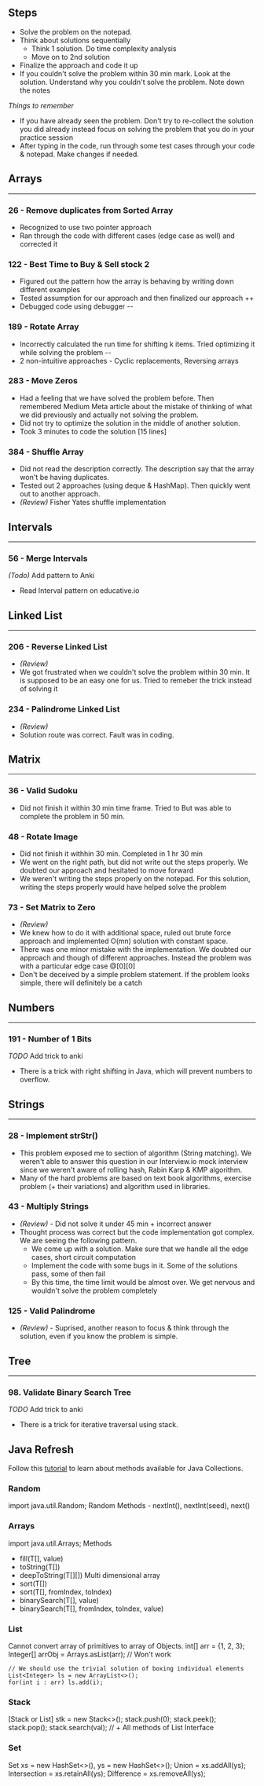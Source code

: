 ## Steps
- Solve the problem on the notepad. 
- Think about solutions sequentially
	- Think 1 solution. Do time complexity analysis
	- Move on to 2nd solution
- Finalize the approach and code it up
- If you couldn't solve the problem within 30 min mark. Look at the solution. Understand why you 
couldn't solve the problem. Note down the notes

*Things to remember*
- If you have already seen the problem. Don't try to re-collect the solution you did already instead focus on solving the problem that you do in your practice session
- After typing in the code, run through some test cases through your code & notepad. Make changes if needed.

## Arrays
---

### 26 - Remove duplicates from Sorted Array
- Recognized to use two pointer approach
- Ran through the code with different cases (edge case as well) and corrected it

### 122 - Best Time to Buy & Sell stock 2
- Figured out the pattern how the array is behaving by writing down different examples
- Tested assumption for our approach and then finalized our approach ++
- Debugged code using debugger --

### 189 - Rotate Array
- Incorrectly calculated the run time for shifting k items. Tried optimizing it while solving the problem --
- 2 non-intuitive approaches - Cyclic replacements, Reversing arrays 

### 283 - Move Zeros
- Had a feeling that we have solved the problem before. Then remembered Medium Meta article about the mistake of thinking of what we did previously and actually not solving the problem.
- Did not try to optimize the solution in the middle of another solution.
- Took 3 minutes to code the solution [15 lines]

### 384 - Shuffle Array
- Did not read the description correctly. The description say that the array won't be having duplicates.
- Tested out 2 approaches (using deque & HashMap). Then quickly went out to another approach. 
- *(Review)* Fisher Yates shuffle implementation

## Intervals
---

### 56 - Merge Intervals
*(Todo)* Add pattern to Anki 
- Read Interval pattern on educative.io

## Linked List
---

### 206 - Reverse Linked List 
- *(Review)*
- We got frustrated when we couldn't solve the problem within 30 min. It is supposed to be an easy one for us. Tried to remeber the trick instead of solving it

### 234 - Palindrome Linked List
- *(Review)*
- Solution route was correct. Fault was in coding. 

## Matrix
---

### 36 - Valid Sudoku
- Did not finish it within 30 min time frame. Tried to But was able to complete the problem in 50 min. 

### 48 - Rotate Image
- Did not finish it withhin 30 min. Completed in 1 hr 30 min
- We went on the right path, but did not write out the steps properly. We doubted our approach and hesitated to move forward
- We weren't writing the steps properly on the notepad. For this solution, writing the steps properly would have helped solve the problem

### 73 - Set Matrix to Zero
- *(Review)*
- We knew how to do it with additional space, ruled out brute force approach and implemented O(mn) 
solution with constant space. 
- There was one minor mistake with the implementation. We doubted our approach and though of different
approaches. Instead the problem was with a particular edge case @[0][0]
- Don't be deceived by a simple problem statement. If the problem looks simple, there will definitely 
be a catch 

## Numbers
---

### 191 - Number of 1 Bits
*TODO* Add trick to anki
- There is a trick with right shifting in Java, which will prevent numbers to overflow. 

## Strings
---

### 28 - Implement strStr()
- This problem exposed me to section of algorithm (String matching). We weren't able to answer this 
question in our Interview.io mock interview since we weren't aware of rolling hash, Rabin Karp & KMP
algorithm. 
- Many of the hard problems are based on text book algorithms, exercise problem (+ their variations) 
and algorithm used in libraries.

### 43 - Multiply Strings
- *(Review)* - Did not solve it under 45 min + incorrect answer
- Thought process was correct but the code implementation got complex. We are seeing the following pattern. 
	- We come up with a solution. Make sure that we handle all the edge cases, short circuit computation
	- Implement the code with some bugs in it. Some of the solutions pass, some of then fail
	- By this time, the time limit would be almost over. We get nervous and wouldn't solve the problem completely 

### 125 - Valid Palindrome
- *(Review)* - Suprised, another reason to focus & think through the solution, even if you know the problem is simple.

## Tree
---

### 98. Validate Binary Search Tree 
*TODO* Add trick to anki
- There is a trick for iterative traversal using stack.  

## Java Refresh

Follow this [tutorial](http://tutorials.jenkov.com/java-collections/index.html) to learn about methods available for
Java Collections.

### Random

import java.util.Random;
Random Methods - nextInt(), nextInt(seed), next()

### Arrays

import java.util.Arrays;
Methods

- fill(T[], value)
- toString(T[])
- deepToString(T[][]) Multi dimensional array
- sort(T[])
- sort(T[], fromIndex, toIndex)
- binarySearch(T[], value)
- binarySearch(T[], fromIndex, toIndex, value)

### List

Cannot convert array of primitives to array of Objects. 
	int[] arr = {1, 2, 3};
	Integer[] arrObj = Arrays.asList(arr); // Won't work

	// We should use the trivial solution of boxing individual elements
	List<Integer> ls = new ArrayList<>();
	for(int i : arr) ls.add(i);

### Stack

[Stack or List]<Integer> stk = new Stack<>();
stack.push(0);
stack.peek();
stack.pop();
stack.search(val); // + All methods of List Interface


### Set

Set<Integer> xs = new HashSet<>(), ys = new HashSet<>();
Union = xs.addAll(ys);
Intersection = xs.retainAll(ys);
Difference = xs.removeAll(ys);
